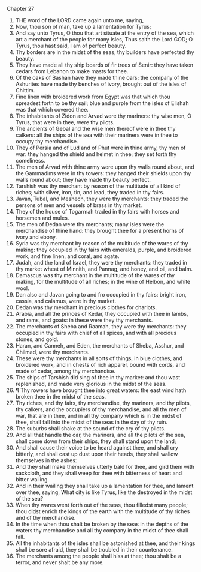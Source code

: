 

Chapter 27

1. THE word of the LORD came again unto me, saying,
2. Now, thou son of man, take up a lamentation for Tyrus;
3. And say unto Tyrus, O thou that art situate at the entry of the sea, which art a merchant of the people for many isles, Thus saith the Lord GOD; O Tyrus, thou hast said, I am of perfect beauty.
4. Thy borders are in the midst of the seas, thy builders have perfected thy beauty.
5. They have made all thy ship boards of fir trees of Senir: they have taken cedars from Lebanon to make masts for thee.
6. Of the oaks of Bashan have they made thine oars; the company of the Ashurites have made thy benches of ivory, brought out of the isles of Chittim.
7. Fine linen with broidered work from Egypt was that which thou spreadest forth to be thy sail; blue and purple from the isles of Elishah was that which covered thee.
8. The inhabitants of Zidon and Arvad were thy mariners: thy wise men, O Tyrus, that were in thee, were thy pilots.
9. The ancients of Gebal and the wise men thereof were in thee thy calkers: all the ships of the sea with their mariners were in thee to occupy thy merchandise.
10. They of Persia and of Lud and of Phut were in thine army, thy men of war: they hanged the shield and helmet in thee; they set forth thy comeliness.
11. The men of Arvad with thine army were upon thy walls round about, and the Gammadims were in thy towers: they hanged their shields upon thy walls round about; they have made thy beauty perfect.
12. Tarshish was thy merchant by reason of the multitude of all kind of riches; with silver, iron, tin, and lead, they traded in thy fairs.
13. Javan, Tubal, and Meshech, they were thy merchants: they traded the persons of men and vessels of brass in thy market.
14. They of the house of Togarmah traded in thy fairs with horses and horsemen and mules.
15. The men of Dedan were thy merchants; many isles were the merchandise of thine hand: they brought thee for a present horns of ivory and ebony.
16. Syria was thy merchant by reason of the multitude of the wares of thy making: they occupied in thy fairs with emeralds, purple, and broidered work, and fine linen, and coral, and agate.
17. Judah, and the land of Israel, they were thy merchants: they traded in thy market wheat of Minnith, and Pannag, and honey, and oil, and balm.
18. Damascus was thy merchant in the multitude of the wares of thy making, for the multitude of all riches; in the wine of Helbon, and white wool.
19. Dan also and Javan going to and fro occupied in thy fairs: bright iron, cassia, and calamus, were in thy market.
20. Dedan was thy merchant in precious clothes for chariots.
21. Arabia, and all the princes of Kedar, they occupied with thee in lambs, and rams, and goats: in these were they thy merchants.
22. The merchants of Sheba and Raamah, they were thy merchants: they occupied in thy fairs with chief of all spices, and with all precious stones, and gold.
23. Haran, and Canneh, and Eden, the merchants of Sheba, Asshur, and Chilmad, were thy merchants.
24. These were thy merchants in all sorts of things, in blue clothes, and broidered work, and in chests of rich apparel, bound with cords, and made of cedar, among thy merchandise.
25. The ships of Tarshish did sing of thee in thy market: and thou wast replenished, and made very glorious in the midst of the seas.
26. ¶ Thy rowers have brought thee into great waters: the east wind hath broken thee in the midst of the seas.
27. Thy riches, and thy fairs, thy merchandise, thy mariners, and thy pilots, thy calkers, and the occupiers of thy merchandise, and all thy men of war, that are in thee, and in all thy company which is in the midst of thee, shall fall into the midst of the seas in the day of thy ruin.
28. The suburbs shall shake at the sound of the cry of thy pilots.
29. And all that handle the oar, the mariners, and all the pilots of the sea, shall come down from their ships, they shall stand upon the land;
30. And shall cause their voice to be heard against thee, and shall cry bitterly, and shall cast up dust upon their heads, they shall wallow themselves in the ashes:
31. And they shall make themselves utterly bald for thee, and gird them with sackcloth, and they shall weep for thee with bitterness of heart and bitter wailing.
32. And in their wailing they shall take up a lamentation for thee, and lament over thee, saying, What city is like Tyrus, like the destroyed in the midst of the sea?
33. When thy wares went forth out of the seas, thou filledst many people; thou didst enrich the kings of the earth with the multitude of thy riches and of thy merchandise.
34. In the time when thou shalt be broken by the seas in the depths of the waters thy merchandise and all thy company in the midst of thee shall fall.
35. All the inhabitants of the isles shall be astonished at thee, and their kings shall be sore afraid, they shall be troubled in their countenance.
36. The merchants among the people shall hiss at thee; thou shalt be a terror, and never shalt be any more.
